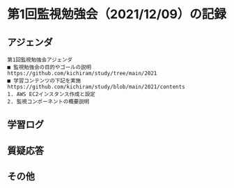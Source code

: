 # 第1回監視勉強会（2021/12/09）の記録
## アジェンダ
```
第1回監視勉強会アジェンダ
■ 監視勉強会の目的やゴールの説明
https://github.com/kichiram/study/tree/main/2021
■ 学習コンテンツの下記を実施
https://github.com/kichiram/study/blob/main/2021/contents
1. AWS EC2インスタンス作成と設定
2. 監視コンポーネントの概要説明
```
## 学習ログ
## 質疑応答
## その他
